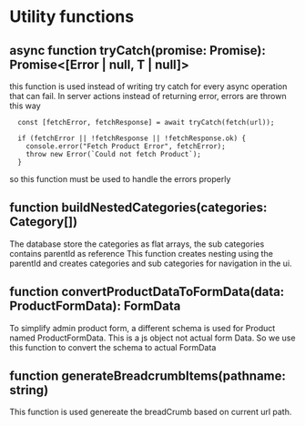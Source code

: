 # Utility functions

## async function tryCatch<T>(promise: Promise<T>): Promise<[Error | null, T | null]> 

this function is used instead of writing try catch for every async operation that can fail. In server actions
instead of returning error, errors are thrown this way
```
  const [fetchError, fetchResponse] = await tryCatch(fetch(url));

  if (fetchError || !fetchResponse || !fetchResponse.ok) {
    console.error("Fetch Product Error", fetchError);
    throw new Error(`Could not fetch Product`);
  }
```
so this function must be used to handle the errors properly

## function buildNestedCategories(categories: Category[]) 

The database store the categories as flat arrays, the sub categories contains parentId as reference
This function creates nesting using the parentId and creates categories and sub categories for navigation
in the ui.

## function convertProductDataToFormData(data: ProductFormData): FormData 

To simplify admin product form, a different schema is used for Product named ProductFormData. This is a js
object not actual form Data. So we use this function to convert the schema to actual FormData

## function generateBreadcrumbItems(pathname: string)

This function is used genereate the breadCrumb based on current url path.
